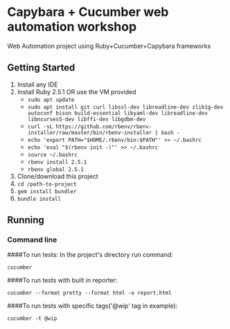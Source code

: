 # Capybara + Cucumber web automation  workshop
Web Automation project using Ruby+Cucumber+Capybara frameworks
## Getting Started
1) Install any IDE
2) Install Ruby 2.5.1 OR use the VM provided
    * `sudo apt update`
    * `sudo apt install git curl libssl-dev libreadline-dev zlib1g-dev autoconf bison build-essential libyaml-dev libreadline-dev libncurses5-dev libffi-dev libgdbm-dev`
    * `curl -sL https://github.com/rbenv/rbenv-installer/raw/master/bin/rbenv-installer | bash -`
    * `echo 'export PATH="$HOME/.rbenv/bin:$PATH"' >> ~/.bashrc`
    * `echo 'eval "$(rbenv init -)"' >> ~/.bashrc`
    * `source ~/.bashrc`
    * `rbenv install 2.5.1`
    * `rbenv global 2.5.1`
3) Clone/download this project
4) `cd /path-to-project`
5) `gem install bundler`
6) `bundle install`

## Running
### Command line

####To run tests:
In the project's directory run command:
```
cucumber
```
####To run tests with built in reporter:
```
cucumber --format pretty --format html -o report.html
```
####To run tests with specific tags('@wip' tag in example):
```
cucumber -t @wip
```
